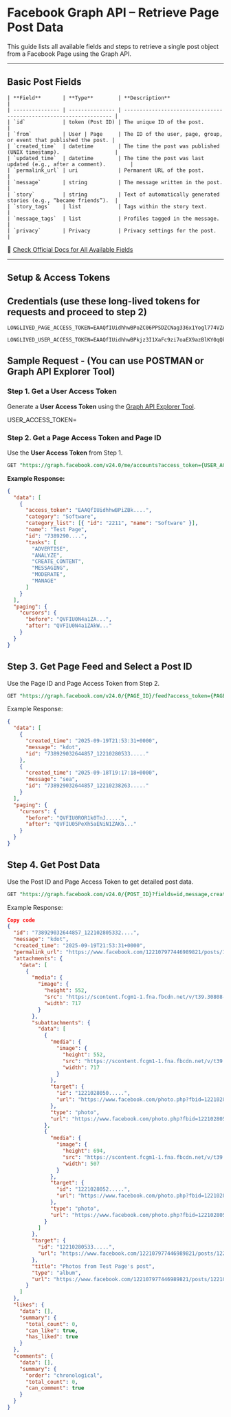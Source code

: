 # Facebook Graph API – Retrieve Page Post Data

This guide lists all available fields and steps to retrieve a single post object from a Facebook Page using the Graph API.

---

## Basic Post Fields

```
| **Field**       | **Type**        | **Description**                                                    |
| --------------- | --------------- | ------------------------------------------------------------------ |
| `id`            | token (Post ID) | The unique ID of the post.                                         |
| `from`          | User | Page     | The ID of the user, page, group, or event that published the post. |
| `created_time`  | datetime        | The time the post was published (UNIX timestamp).                  |
| `updated_time`  | datetime        | The time the post was last updated (e.g., after a comment).        |
| `permalink_url` | uri             | Permanent URL of the post.                                         |
| `message`       | string          | The message written in the post.                                   |
| `story`         | string          | Text of automatically generated stories (e.g., “became friends”).  |
| `story_tags`    | list            | Tags within the story text.                                        |
| `message_tags`  | list            | Profiles tagged in the message.                                    |
| `privacy`       | Privacy         | Privacy settings for the post.                                     |

```

🔗 [Check Official Docs for All Available Fields](https://developers.facebook.com/docs/graph-api/reference/page-post/)

---

## Setup & Access Tokens

## Credentials (use these long-lived tokens for requests and proceed to step 2)

```
LONGLIVED_PAGE_ACCESS_TOKEN=EAAQfIUidhhwBPoZC06PPSDZCNag336x1Yogl774VZAZAo8alQxX0PBjryBKhc7ViLRVVI6AIIpoKWeWvi27Htl7ZC16seoSHuDZAsFiCci0BRicQ59WGx9uRRqa0mqItQZADolnIBfMiQp7iEgrYtB01Mui7MpGcuHff3CpWwIwpc4drRbN4T6tUhuotZCE6EzKdZCTeY36Dc

LONGLIVED_USER_ACCESS_TOKEN=EAAQfIUidhhwBPkjz3I1XaFc9zi7oaEX9azBlKY0qQk4AnsbLZCaj57QjFdU7yKTC9fSZC0aMBRZCK7q5dykl7ng96AZA3DdUiy2KCJMQjlRpkJFZA0ZAl2yYPU2s7D03L76VZAblRkfO39EsZA6PbfnZCD7dD4gL8ZCrda3961D5ZByT8kFBNsV0Ado2vbtcK9ilKN3
```

## Sample Request - (You can use POSTMAN or Graph API Explorer Tool)

### Step 1. Get a User Access Token

Generate a **User Access Token** using the [Graph API Explorer Tool](https://developers.facebook.com/tools/explorer).

USER_ACCESS_TOKEN=

### Step 2. Get a Page Access Token and Page ID

Use the **User Access Token** from Step 1.

```sql
GET "https://graph.facebook.com/v24.0/me/accounts?access_token={USER_ACCESS_TOKEN}"
```

**Example Response:**

```json
{
  "data": [
    {
      "access_token": "EAAQfIUidhhwBPiZBk....",
      "category": "Software",
      "category_list": [{ "id": "2211", "name": "Software" }],
      "name": "Test Page",
      "id": "7389290....",
      "tasks": [
        "ADVERTISE",
        "ANALYZE",
        "CREATE_CONTENT",
        "MESSAGING",
        "MODERATE",
        "MANAGE"
      ]
    }
  ],
  "paging": {
    "cursors": {
      "before": "QVFIU0N4a1ZA...",
      "after": "QVFIU0N4a1ZAkW..."
    }
  }
}
```

## Step 3. Get Page Feed and Select a Post ID

Use the Page ID and Page Access Token from Step 2.

```sql
GET "https://graph.facebook.com/v24.0/{PAGE_ID}/feed?access_token={PAGE_ACCESS_TOKEN}"
```

Example Response:

```json
{
  "data": [
    {
      "created_time": "2025-09-19T21:53:31+0000",
      "message": "kdot",
      "id": "738929032644857_12210280533....."
    },
    {
      "created_time": "2025-09-18T19:17:18+0000",
      "message": "sea",
      "id": "738929032644857_12210238263....."
    }
  ],
  "paging": {
    "cursors": {
      "before": "QVFIU0ROR1k0TnJ.....",
      "after": "QVFIU05PeXh5aENiN1ZAKb..."
    }
  }
}
```

## Step 4. Get Post Data

Use the Post ID and Page Access Token to get detailed post data.

```sql
GET "https://graph.facebook.com/v24.0/{POST_ID}?fields=id,message,created_time,permalink_url,attachments,likes.summary(true),comments.summary(true),shares&access_token={PAGE_ACCESS_TOKEN}"
```

Example Response:

```json
Copy code
{
  "id": "738929032644857_122102805332....",
  "message": "kdot",
  "created_time": "2025-09-19T21:53:31+0000",
  "permalink_url": "https://www.facebook.com/122107977446989821/posts/122102805.....",
  "attachments": {
    "data": [
      {
        "media": {
          "image": {
            "height": 552,
            "src": "https://scontent.fcgm1-1.fna.fbcdn.net/v/t39.30808-6/55.846_1221028....._6636302388....._n.jpg",
            "width": 717
          }
        },
        "subattachments": {
          "data": [
            {
              "media": {
                "image": {
                  "height": 552,
                  "src": "https://scontent.fcgm1-1.fna.fbcdn.net/v/t39.30808-6/550012846_122102805...._66363023882......_n.jpg",
                  "width": 717
                }
              },
              "target": {
                "id": "1221028050.....",
                "url": "https://www.facebook.com/photo.php?fbid=122102805020.....&set=a.1221017190089....&type=3"
              },
              "type": "photo",
              "url": "https://www.facebook.com/photo.php?fbid=122102805.....&set=a.122101719008.....&type=3"
            },
            {
              "media": {
                "image": {
                  "height": 694,
                  "src": "https://scontent.fcgm1-1.fna.fbcdn.net/v/t39.30808-6/549523301_1221028052.....1_3005173....._n.jpg",
                  "width": 507
                }
              },
              "target": {
                "id": "1221028052.....",
                "url": "https://www.facebook.com/photo.php?fbid=12210280520....&set=a.1221017190089....&type=3"
              },
              "type": "photo",
              "url": "https://www.facebook.com/photo.php?fbid=1221028052....&set=a.1221017....&type=3"
            }
          ]
        },
        "target": {
          "id": "12210280533.....",
          "url": "https://www.facebook.com/122107977446989821/posts/1221028....."
        },
        "title": "Photos from Test Page's post",
        "type": "album",
        "url": "https://www.facebook.com/122107977446989821/posts/12210280533...."
      }
    ]
  },
  "likes": {
    "data": [],
    "summary": {
      "total_count": 0,
      "can_like": true,
      "has_liked": true
    }
  },
  "comments": {
    "data": [],
    "summary": {
      "order": "chronological",
      "total_count": 0,
      "can_comment": true
    }
  }
}
```
